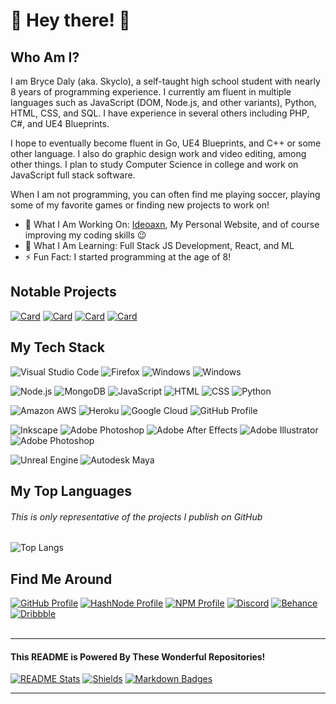 <html align="left">
<h1>👋 Hey there! 👋 </h1>

<!-- ![Visits Badge](https://badges.pufler.dev/visits/skyclo/git-badges) -->

<h2>Who Am I?</h2>
<p>I am Bryce Daly (aka. Skyclo), a self-taught high school student with nearly 8 years of programming experience. I currently am fluent in multiple languages such as JavaScript (DOM, Node.js, and other variants), Python, HTML, CSS, and SQL. I have experience in several others including PHP, C#, and UE4 Blueprints.</p>

<p>I hope to eventually become fluent in Go, UE4 Blueprints, and C++ or some other language. I also do graphic design work and video editing, among other things. I plan to study Computer Science in college and work on JavaScript full stack software.</p>

<p>When I am not programming, you can often find me playing soccer, playing some of my favorite games or finding new projects to work on!</p>

- 🚀 What I Am Working On: [Ideoaxn](https://github.com/ideoxan), My Personal Website, and of course improving my coding skills 😉
- 🌱 What I Am Learning: Full Stack JS Development, React, and ML
- ⚡ Fun Fact: I started programming at the age of 8!

<h2>Notable Projects</h2>

[![Card](https://github-readme-stats.vercel.app/api/pin/?username=ideoxan&repo=ideoxan)](https://github.com/ideoxan/ideoxan)
[![Card](https://github-readme-stats.vercel.app/api/pin/?username=skyclo&repo=node-scdl)](https://github.com/skyclo/node-scdl)
[![Card](https://github-readme-stats.vercel.app/api/pin/?username=skyclo&repo=streamflow)](https://github.com/skyclo/streamflow)
[![Card](https://github-readme-stats.vercel.app/api/pin/?username=calicode-org&repo=calicode-www)](https://github.com/calicode-org/calicode-www)

<h2>My Tech Stack</h2>

![Visual Studio Code](https://img.shields.io/badge/VSCode-blue?logo=visual-studio-code&style=for-the-badge)
![Firefox](https://img.shields.io/badge/Firefox-%23FF7139?logo=firefox-browser&logoColor=white&style=for-the-badge)
![Windows](https://img.shields.io/badge/Windows-blue?logo=windows&style=for-the-badge)
![Windows](https://img.shields.io/badge/Ubuntu-orange?logo=ubuntu&logoColor=white&style=for-the-badge)

![Node.js](https://img.shields.io/badge/node.js-%2343853D?logo=node.js&logoColor=white&style=for-the-badge)
![MongoDB](https://img.shields.io/badge/mongodb-%2347A248?logo=mongodb&logoColor=white&style=for-the-badge)
![JavaScript](https://img.shields.io/badge/JavaScript-%23323330?logo=javascript&logoColor=%23f0db4f&style=for-the-badge)
![HTML](https://img.shields.io/badge/HTML-%23E44D26?logo=html5&logoColor=white&style=for-the-badge)
![CSS](https://img.shields.io/badge/CSS-%232965f1?logo=css3&style=for-the-badge)
![Python](https://img.shields.io/badge/Python-%2314354C?logo=python&logoColor=%23ffd343&style=for-the-badge)

![Amazon AWS](https://img.shields.io/badge/AWS-%23FF9900?logo=amazon-aws&style=for-the-badge)
![Heroku](https://img.shields.io/badge/Heroku-purple?logo=heroku&style=for-the-badge)
![Google Cloud](https://img.shields.io/badge/Google%20Cloud-blue?logo=google-cloud&logoColor=white&style=for-the-badge)
![GitHub Profile](https://img.shields.io/badge/GitHub-%23212121?logo=github&style=for-the-badge)

![Inkscape](https://img.shields.io/badge/Inkscape-grey?logo=inkscape&style=for-the-badge)
![Adobe Photoshop](https://img.shields.io/badge/Adobe%20Photoshop-black?logo=adobe-photoshop&style=for-the-badge)
![Adobe After Effects](https://img.shields.io/badge/Adobe%20After%20Effects-black?logo=adobe-after-effects&style=for-the-badge)
![Adobe Illustrator](https://img.shields.io/badge/Adobe%20Illustrator-black?logo=adobe-illustrator&style=for-the-badge)
![Adobe Photoshop](https://img.shields.io/badge/Adobe%20Photoshop-black?logo=adobe-photoshop&style=for-the-badge)

![Unreal Engine](https://img.shields.io/badge/UE4-black?logo=unreal-engine&logoColor=white&style=for-the-badge)
![Autodesk Maya](https://img.shields.io/badge/Autodesk%20Maya-%230696D7?logo=autodesk&logoColor=white&style=for-the-badge)

<h2>My Top Languages</h2>
<h6><em>This is only representative of the projects I publish on GitHub</em></h6>

![Top Langs](https://github-readme-stats.vercel.app/api/top-langs/?username=skyclo&layout=compact)

<h2>Find Me Around</h2>

[![GitHub Profile](https://img.shields.io/badge/GitHub-%23212121?logo=github&style=for-the-badge)](https://github.com/Skyclo)
[![HashNode Profile](https://img.shields.io/badge/HashNode-%232962ff?logo=hashnode&style=for-the-badge)](https://hashnode.com/@skyclo)
[![NPM Profile](https://img.shields.io/badge/NPM-%23c12127?logo=npm&style=for-the-badge)](https://www.npmjs.com/~skyclo)
[![Discord](https://img.shields.io/badge/Discord-%237289DA?logo=discord&logoColor=white&style=for-the-badge)]()
[![Behance](https://img.shields.io/badge/Behance-%231769FF?logo=behance&logoColor=white&style=for-the-badge)]()
[![Dribbble](https://img.shields.io/badge/Dribbble-%23EA4C89?logo=dribbble&logoColor=white&style=for-the-badge)]()
<br><br><hr>
<h4>This README is Powered By These Wonderful Repositories!</h4>

[![README Stats](https://img.shields.io/badge/README%20Stats-%23212121?logo=github&style=for-the-badge)](https://github.com/anuraghazra/github-readme-stats)
[![Shields](https://img.shields.io/badge/Shields-%23212121?logo=github&style=for-the-badge)](https://github.com/badges/shields)
[![Markdown Badges](https://img.shields.io/badge/Markdown%20Badges-%23212121?logo=github&style=for-the-badge)](https://github.com/Ileriayo/markdown-badges)
<hr>
</html>